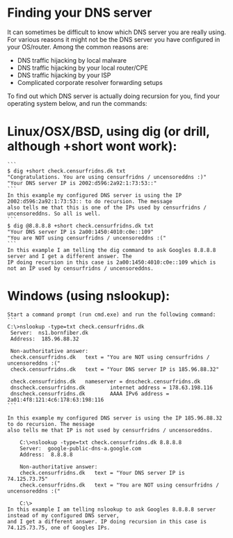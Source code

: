 Finding your DNS server
=========================
It can sometimes be difficult to know which DNS server you are really using. For various reasons it might not be the DNS server you have configured in your OS/router. Among the common reasons are:
* DNS traffic hijacking by local malware
* DNS traffic hijacking by your local router/CPE
* DNS traffic hijacking by your ISP
* Complicated corporate resolver forwarding setups

To find out which DNS server is actually doing recursion for you, find your operating system below, and run the commands:

Linux/OSX/BSD, using dig (or drill, although +short wont work):
==================================================================
    ```
    $ dig +short check.censurfridns.dk txt
    "Congratulations. You are using censurfridns / uncensoreddns :)"
    "Your DNS server IP is 2002:d596:2a92:1:73:53::"
    ```
    In this example my configured DNS server is using the IP 2002:d596:2a92:1:73:53:: to do recursion. The message
    also tells me that this is one of the IPs used by censurfridns / uncensoreddns. So all is well.
    ```
    $ dig @8.8.8.8 +short check.censurfridns.dk txt
    "Your DNS server IP is 2a00:1450:4010:c0e::109"
    "You are NOT using censurfridns / uncensoreddns :("
    ```
    In this example I am telling the dig command to ask Googles 8.8.8.8 server and I get a different answer. The
    IP doing recursion in this case is 2a00:1450:4010:c0e::109 which is not an IP used by censurfridns / uncensoreddns.

Windows (using nslookup):
===========================
    Start a command prompt (run cmd.exe) and run the following command:
    ```
    C:\>nslookup -type=txt check.censurfridns.dk
     Server:  ns1.bornfiber.dk
     Address:  185.96.88.32

     Non-authoritative answer:
     check.censurfridns.dk   text = "You are NOT using censurfridns / uncensoreddns :("
     check.censurfridns.dk   text = "Your DNS server IP is 185.96.88.32"

     check.censurfridns.dk   nameserver = dnscheck.censurfridns.dk
     dnscheck.censurfridns.dk        internet address = 178.63.198.116
     dnscheck.censurfridns.dk        AAAA IPv6 address = 2a01:4f8:121:4c6:178:63:198:116
    ```

    In this example my configured DNS server is using the IP 185.96.88.32 to do recursion. The message
    also tells me that IP is not used by censurfridns / uncensoreddns.

        C:\>nslookup -type=txt check.censurfridns.dk 8.8.8.8
        Server:  google-public-dns-a.google.com
        Address:  8.8.8.8

        Non-authoritative answer:
        check.censurfridns.dk   text = "Your DNS server IP is 74.125.73.75"
        check.censurfridns.dk   text = "You are NOT using censurfridns / uncensoreddns :("

        C:\>
    In this example I am telling nslookup to ask Googles 8.8.8.8 server instead of my configured DNS server, 
    and I get a different answer. IP doing recursion in this case is 74.125.73.75, one of Googles IPs.
